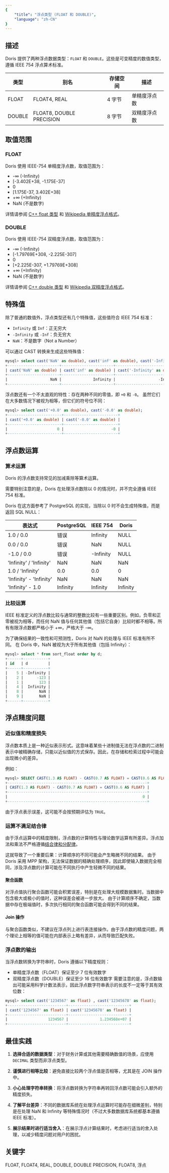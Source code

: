 ```yaml
---
{
    "title": "浮点类型 (FLOAT 和 DOUBLE)",
    "language": "zh-CN"
}
---
```


## 描述

Doris 提供了两种浮点数据类型：`FLOAT` 和 `DOUBLE`。这些是可变精度的数值类型，遵循 IEEE 754 浮点算术标准。

| 类型 | 别名 | 存储空间 | 描述 |
|------|------|----------|------|
| FLOAT | FLOAT4, REAL | 4 字节 | 单精度浮点数 |
| DOUBLE | FLOAT8, DOUBLE PRECISION | 8 字节 | 双精度浮点数 |

## 取值范围

### FLOAT

Doris 使用 IEEE-754 单精度浮点数，取值范围为：

- -∞ (-Infinity)
- [-3.402E+38, -1.175E-37]
- 0
- [1.175E-37, 3.402E+38]
- +∞ (+Infinity)
- NaN (不是数字)

详情请参阅 [C++ float 类型](https://en.cppreference.com/w/cpp/language/types.html#Standard_floating-point_types) 和 [Wikipedia 单精度浮点格式](https://en.wikipedia.org/wiki/Single-precision_floating-point_format)。

### DOUBLE

Doris 使用 IEEE-754 双精度浮点数，取值范围为：

- -∞ (-Infinity)
- [-1.79769E+308, -2.225E-307]
- 0
- [+2.225E-307, +1.79769E+308]
- +∞ (+Infinity)
- NaN (不是数字)

详情请参阅 [C++ double 类型](https://en.cppreference.com/w/cpp/language/types.html#Standard_floating-point_types) 和 [Wikipedia 双精度浮点格式](https://en.wikipedia.org/wiki/Double-precision_floating-point_format)。

## 特殊值

除了普通的数值外，浮点类型还有几个特殊值，这些值符合 IEEE 754 标准：

- `Infinity` 或 `Inf`：正无穷大
- `-Infinity` 或 `-Inf`：负无穷大
- `NaN`：不是数字（Not a Number）

可以通过 CAST 转换来生成这些特殊值：

```sql
mysql> select cast('NaN' as double), cast('inf' as double), cast('-Infinity' as double);
+-----------------------+-----------------------+-----------------------------+
| cast('NaN' as double) | cast('inf' as double) | cast('-Infinity' as double) |
+-----------------------+-----------------------+-----------------------------+
|                   NaN |              Infinity |                   -Infinity |
+-----------------------+-----------------------+-----------------------------+
```

浮点数还有一个不太直观的特性：存在两种不同的零值，即 `+0` 和 `-0`。
虽然它们在大多数情况下被视为相等，但它们的符号位不同：

```sql
mysql> select cast('+0.0' as double), cast('-0.0' as double);
+------------------------+------------------------+
| cast('+0.0' as double) | cast('-0.0' as double) |
+------------------------+------------------------+
|                      0 |                     -0 |
+------------------------+------------------------+
```

## 浮点数运算

### 算术运算

Doris 的浮点数支持常见的加减乘除等算术运算。

需要特别注意的是，Doris 在处理浮点数除以 0 的情况时，并不完全遵循 IEEE 754 标准。

Doris 在这方面参考了 PostgreSQL 的实现，当除以 0 时不会生成特殊值，而是返回 SQL NULL：

| 表达式 | PostgreSQL | IEEE 754 | Doris |
|--------|------------|----------|-------|
| 1.0 / 0.0 | 错误 | Infinity | NULL |
| 0.0 / 0.0 | 错误 | NaN | NULL |
| -1.0 / 0.0 | 错误 | -Infinity | NULL |
| 'Infinity' / 'Infinity' | NaN | NaN | NaN |
| 1.0 / 'Infinity' | 0.0 | 0.0 | 0 |
| 'Infinity' - 'Infinity' | NaN | NaN | NaN |
| 'Infinity' - 1.0 | Infinity | Infinity | Infinity |

### 比较运算

IEEE 标准定义的浮点数比较与通常的整数比较有一些重要区别。例如，负零和正零被视为相等，而任何 NaN 值与任何其他值（包括它自身）比较时都不相等。所有有限浮点数都严格小于 +∞，严格大于 -∞。

为了确保结果的一致性和可预测性，Doris 对 NaN 的处理与 IEEE 标准有所不同。
在 Doris 中，NaN 被视为大于所有其他值（包括 Infinity）：

```sql
mysql> select * from sort_float order by d;
+------+-----------+
| id   | d         |
+------+-----------+
|    5 | -Infinity |
|    2 |      -123 |
|    1 |       123 |
|    4 |  Infinity |
|    8 |       NaN |
|    9 |       NaN |
+------+-----------+
```

## 浮点精度问题

### 近似值和精度损失

浮点数本质上是一种近似表示形式。这意味着某些十进制值无法在浮点数的二进制表示中被精确存储，只能以近似值的方式保存。因此，在存储和检索过程中可能会出现微小的差异。

例如：

```sql
mysql> SELECT CAST(1.3 AS FLOAT) - CAST(0.7 AS FLOAT) = CAST(0.6 AS FLOAT);
+--------------------------------------------------------------+
| CAST(1.3 AS FLOAT) - CAST(0.7 AS FLOAT) = CAST(0.6 AS FLOAT) |
+--------------------------------------------------------------+
|                                                            0 |
+--------------------------------------------------------------+
```

由于浮点表示误差，这可能不会按预期评估为 `TRUE`。

### 运算不满足结合律

由于浮点运算中的精度限制，浮点数的计算特性与理论数学运算有所差异。浮点加法和乘法不严格遵循[结合律和分配律](https://en.wikipedia.org/wiki/Floating-point_arithmetic#Accuracy_problems)。

这就导致了一个重要后果：计算顺序的不同可能会产生略微不同的结果。
由于 Doris 采用 MPP 架构，无法保证数据的精确处理顺序，因此即使输入数据完全相同，涉及浮点数的计算可能在不同执行中产生轻微不同的结果。

#### 聚合函数

对浮点值执行聚合函数可能会积累误差，特别是在处理大规模数据集时。当数据中包含极大或极小的值时，这种误差会被进一步放大。
由于计算顺序不确定，当数据中存在极端值时，多次执行相同的聚合函数可能会得到不同的结果。

#### Join 操作

与聚合函数类似，不建议在浮点列上进行表连接操作。由于浮点数的精度问题，两个理论上相等的值可能在内部表示上略有差异，从而导致匹配失败。

### 浮点数的输出

当浮点数转换为字符串时，Doris 遵循以下精度规则：
- 单精度浮点数（FLOAT）保证至少 7 位有效数字
- 双精度浮点数（DOUBLE）保证至少 16 位有效数字
需要注意的是，浮点数输出可能采用科学计数法表示，因此浮点数字符串表示的长度不一定等于其有效位数：
```sql
mysql> select cast('1234567' as float) , cast('12345678' as float);
+--------------------------+---------------------------+
| cast('1234567' as float) | cast('12345678' as float) |
+--------------------------+---------------------------+
|                  1234567 |              1.234568e+07 |
+--------------------------+---------------------------+
```

## 最佳实践

1. **选择合适的数据类型**：对于财务计算或其他需要精确数值的场景，应使用 `DECIMAL` 类型而非浮点类型。

2. **谨慎进行相等比较**：避免直接比较两个浮点值是否相等，尤其是在 JOIN 操作中。

3. **小心处理字符串转换**：将浮点数转换为字符串再转回浮点数可能会引入额外的精度损失。

4. **了解平台差异**：不同的数据库系统在处理浮点运算时可能存在细微差别，特别是在处理 NaN 和 Infinity 等特殊情况时（不过大多数数据库系统都基本遵循 IEEE 标准）。

5. **展示结果时进行适当舍入**：在展示浮点计算结果时，考虑进行适当的舍入处理，以减少精度问题对用户的困扰。

## 关键字

FLOAT, FLOAT4, REAL, DOUBLE, DOUBLE PRECISION, FLOAT8, 浮点
